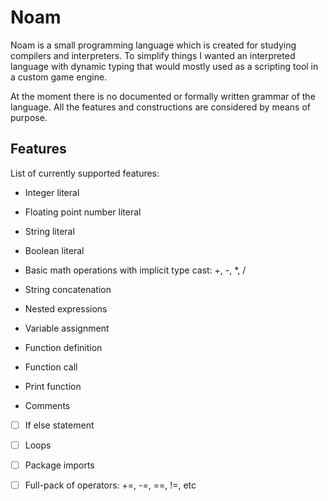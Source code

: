 # Noam
Noam is a small programming language which is created for studying compilers and interpreters. To simplify things I wanted an interpreted language with dynamic typing that would mostly used as a scripting tool in a custom game engine.

At the moment there is no documented or formally written grammar of the language. All the features and constructions are considered by means of purpose.

## Features

List of currently supported features:

- Integer literal

- Floating point number literal

- String literal

- Boolean literal

- Basic math operations with implicit type cast: +, -, *, /

- String concatenation

- Nested expressions

- Variable assignment

- Function definition

- Function call

- Print function

- Comments

  

- [ ] If else statement
- [ ] Loops
- [ ] Package imports
- [ ] Full-pack of operators: +=, -=, ==, !=, etc

